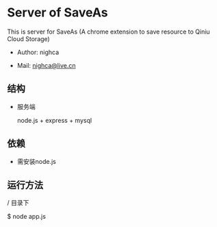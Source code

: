 Server of SaveAs
======

This is server for SaveAs (A chrome extension to save resource to Qiniu Cloud Storage)

 * Author:   nighca

 * Mail:     nighca@live.cn
 
结构
----

 * 服务端
 
   node.js + express + mysql

依赖
----

 * 需安装node.js

运行方法
----
   
   / 目录下
   
   $ node app.js


